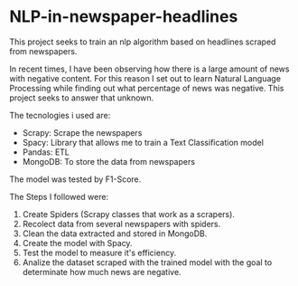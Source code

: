 # NLP-in-newspaper-headlines
 This project seeks to train an nlp algorithm based on headlines scraped from newspapers.

In recent times, I have been observing how there is a large amount of news with negative content. For this reason I set out to learn Natural Language Processing while finding out what percentage of news was negative. This project seeks to answer that unknown.

The tecnologies i used are:

- Scrapy: Scrape the newspapers
- Spacy: Library that allows me to train a Text Classification model
- Pandas: ETL 
- MongoDB: To store the data from newspapers

The model was tested by F1-Score. 

The Steps I followed were:
1. Create Spiders (Scrapy classes that work as a scrapers).
2. Recolect data from several newspapers with spiders.
3. Clean the data extracted and stored in MongoDB.
4. Create the model with Spacy.
5. Test the model to measure it's efficiency.
6. Analize the dataset scraped with the trained model with the goal to determinate how much news are negative.
